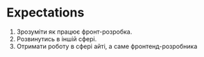 # Expectations
1. Зрозуміти як працює фронт-розробка.
2. Розвинутись в іншій сфері.
3. Отримати роботу в сфері айті, а саме фронтенд-розробника
